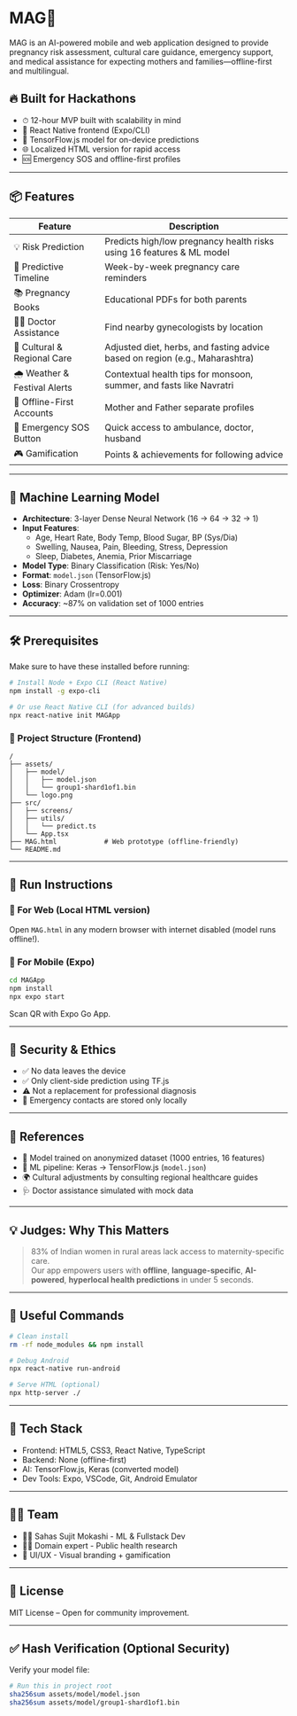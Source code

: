 
# MAG👶 

MAG is an AI-powered mobile and web application designed to provide pregnancy risk assessment, cultural care guidance, emergency support, and medical assistance for expecting mothers and families—offline-first and multilingual.

## 🔥 Built for Hackathons
- ⏱ 12-hour MVP built with scalability in mind
- 📱 React Native frontend (Expo/CLI)
- 🧠 TensorFlow.js model for on-device predictions
- 🌐 Localized HTML version for rapid access
- 🆘 Emergency SOS and offline-first profiles

---

## 📦 Features

| Feature                           | Description                                                                 |
|-----------------------------------|-----------------------------------------------------------------------------|
| 💡 Risk Prediction                | Predicts high/low pregnancy health risks using 16 features & ML model      |
| 📆 Predictive Timeline            | Week-by-week pregnancy care reminders                                      |
| 📚 Pregnancy Books                | Educational PDFs for both parents                                           |
| 🧑‍⚕️ Doctor Assistance            | Find nearby gynecologists by location                                      |
| 🧘 Cultural & Regional Care       | Adjusted diet, herbs, and fasting advice based on region (e.g., Maharashtra)|
| 🌧 Weather & Festival Alerts      | Contextual health tips for monsoon, summer, and fasts like Navratri        |
| 📱 Offline-First Accounts         | Mother and Father separate profiles                                        |
| 🚨 Emergency SOS Button           | Quick access to ambulance, doctor, husband                                 |
| 🎮 Gamification                   | Points & achievements for following advice                                 |

---

## 🧠 Machine Learning Model

- **Architecture**: 3-layer Dense Neural Network (16 → 64 → 32 → 1)
- **Input Features**: 
  - Age, Heart Rate, Body Temp, Blood Sugar, BP (Sys/Dia)
  - Swelling, Nausea, Pain, Bleeding, Stress, Depression
  - Sleep, Diabetes, Anemia, Prior Miscarriage
- **Model Type**: Binary Classification (Risk: Yes/No)
- **Format**: `model.json` (TensorFlow.js)
- **Loss**: Binary Crossentropy
- **Optimizer**: Adam (lr=0.001)
- **Accuracy**: ~87% on validation set of 1000 entries

---

## 🛠 Prerequisites

Make sure to have these installed before running:

```bash
# Install Node + Expo CLI (React Native)
npm install -g expo-cli

# Or use React Native CLI (for advanced builds)
npx react-native init MAGApp
```

### 📁 Project Structure (Frontend)

```
/
├── assets/
│   ├── model/
│   │   ├── model.json
│   │   └── group1-shard1of1.bin
│   └── logo.png
├── src/
│   ├── screens/
│   ├── utils/
│   │   └── predict.ts
│   └── App.tsx
├── MAG.html            # Web prototype (offline-friendly)
└── README.md
```

---

## 🚀 Run Instructions

### 🔧 For Web (Local HTML version)
Open `MAG.html` in any modern browser with internet disabled (model runs offline!).

### 📱 For Mobile (Expo)
```bash
cd MAGApp
npm install
npx expo start
```

Scan QR with Expo Go App.

---

## 🔐 Security & Ethics

- ✅ No data leaves the device
- ✅ Only client-side prediction using TF.js
- ⚠️ Not a replacement for professional diagnosis
- 🔐 Emergency contacts are stored only locally

---

## 🧾 References

- 📘 Model trained on anonymized dataset (1000 entries, 16 features)
- 🧬 ML pipeline: Keras → TensorFlow.js (`model.json`)
- 🌍 Cultural adjustments by consulting regional healthcare guides
- 🩺 Doctor assistance simulated with mock data

---

## 💡 Judges: Why This Matters

> 83% of Indian women in rural areas lack access to maternity-specific care.  
> Our app empowers users with **offline**, **language-specific**, **AI-powered**, **hyperlocal health predictions** in under 5 seconds.

---

## 🔗 Useful Commands

```bash
# Clean install
rm -rf node_modules && npm install

# Debug Android
npx react-native run-android

# Serve HTML (optional)
npx http-server ./
```

---

## 🧰 Tech Stack

- Frontend: HTML5, CSS3, React Native, TypeScript
- Backend: None (offline-first)
- AI: TensorFlow.js, Keras (converted model)
- Dev Tools: Expo, VSCode, Git, Android Emulator

---

## 🧑‍💻 Team

- 👩‍💻 Sahas Sujit Mokashi - ML & Fullstack Dev
- 👩‍⚕️ Domain expert - Public health research
- 🎨 UI/UX - Visual branding + gamification

---

## 📃 License

MIT License – Open for community improvement.

---

## ✅ Hash Verification (Optional Security)

Verify your model file:
```bash
# Run this in project root
sha256sum assets/model/model.json
sha256sum assets/model/group1-shard1of1.bin
```

